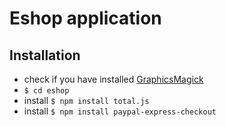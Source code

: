 

# Eshop application


## Installation

- check if you have installed [GraphicsMagick](http://www.graphicsmagick.org/)
- `$ cd eshop`
- install `$ npm install total.js`
- install `$ npm install paypal-express-checkout`
